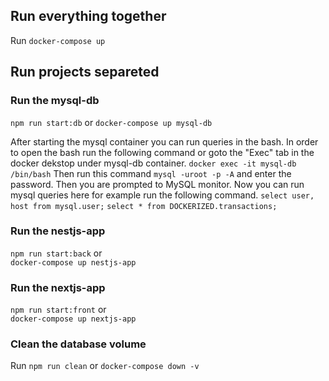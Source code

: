 ## Run everything together

Run `docker-compose up`

## Run projects separeted

### Run the mysql-db

`npm run start:db` or
`docker-compose up mysql-db`

After starting the mysql container you can run queries in the bash.
In order to open the bash run the following command or goto the "Exec" tab in the docker dekstop under mysql-db container.
`docker exec -it mysql-db /bin/bash`
Then run this command `mysql -uroot -p -A` and enter the password. Then you are prompted to MySQL monitor.
Now you can run mysql queries here for example run the following command.
`select user, host from mysql.user;`
`select * from DOCKERIZED.transactions;`

### Run the nestjs-app

`npm run start:back` or  
`docker-compose up nestjs-app`

### Run the nextjs-app

`npm run start:front` or  
`docker-compose up nextjs-app`

### Clean the database volume

Run `npm run clean` or `docker-compose down -v`
